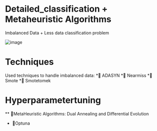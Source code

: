 # Detailed_classification + Metaheuristic Algorithms
Imbalanced Data + Less data classification problem

![image](https://github.com/user-attachments/assets/4e7486d5-ce4e-46e4-ae8f-e76e4cf1073b)



# Techniques

Used techniques to handle imbalanced data:
*📌 ADASYN
*📌 Nearmiss
*📌 Smote
*📌 Smotetomek

# Hyperparametertuning

** 📌MetaHeuristic Algorithms: Dual Annealing and Differential Evolution
* 📌Optuna
